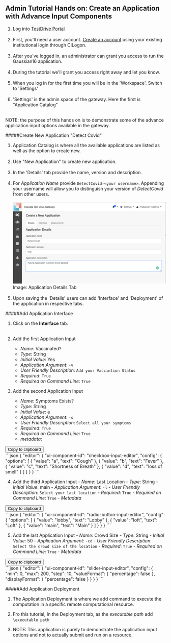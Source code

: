 ## Admin Tutorial Hands on: Create an Application with Advance Input Components 

1. Log into <a href="https://testdrive.airavata.org/" target="_blank">TestDrive Portal</a>
<br></br>
2. First, you'll need a user account. <a href="https://testdrive.airavata.org/auth/login" target="_blank">Create an account</a> using your existing institutional login through CILogon. 
<br></br>
3. After you've logged in, an administrator can grant you access to run the Gaussian16 application. 
<br></br>
4. During the tutorial we'll grant you access right away and let you know. 
<br></br>
5. When you log in for the first time you will be in the 'Workspace'. Switch to 'Settings'
<br></br>
6. 'Settings' is the admin space of the gateway. Here the first is "Application Catalog"
<br></br> 

NOTE: the purpose of this hands on is to demonstrate some of the advance application input options available in the gateway.

#####Create New Application "Detect Covid"
1. Application Catalog is where all the available applications are listed as well as the option to create new.
<br></br>
2. Use "New Application" to create new application.
<br></br>
3. In the 'Details' tab provide the name, version and description.
<br></br>
4. For _Application Name_ provide `DetectCovid-<your username>`. Appending your
     username will allow you to distinguish your version of _DetectCovid_ from other
     users.
<br></br>
![Screenshot](../img/appdetails.png)
Image: Application Details Tab
<br></br>
4. Upon saving the 'Details' users can add 'Interface' and 'Deployment' of the application in respective tabs.

#####Add Application Interface

1. Click on the **Interface** tab.
<br></br>
2. Add the first Application Input
    - _Name_: Vaccinated?
    - _Type_: String
    - _Initial Value_: Yes
    - _Application Argument_: `-v`
    - _User Friendly Description_: `Add your Vaccintion Status`
    - _Required_: `True`
    - _Required on Command Line_: `True`
    
3. Add the second Application Input
    - _Name_: Symptoms Exists?
    - _Type_: String
    - _Initial Value_: a
    - _Application Argument_: `-s`
    - _User Friendly Description_: `Select all your symptoms`
    - _Required_: `True`
    - _Required on Command Line_: `True`
    - _metadata_: 

<button class="btn" data-clipboard-target="#symptoms_exist">
    Copy to clipboard
</button>
<div id="symptoms_exist">
```json    
{
    "editor": {
        "ui-component-id": "checkbox-input-editor",
        "config": {
            "options": [
                {
                    "value": "a",
                    "text": "Cough"
                },
                {
                    "value": "b",
                    "text": "Fever"
                },
                {
                    "value": "c",
                    "text": "Shortness of Breath"
                },
                {
                    "value": "d",
                    "text": "loss of smell"
                 }
            ]
        }
    }
}
``` 
</div>   

4. Add the third Application Input
       - _Name_: Last Location
       - _Type_: String
       - _Initial Value_: main
       - _Application Argument_: `-l`
       - _User Friendly Description_: `Select your last location`
       - _Required_: `True`
       - _Required on Command Line_: `True`
       - _Metadata_

<button class="btn" data-clipboard-target="#last_location">
    Copy to clipboard
</button>
<div id="last_location">
```json
{
    "editor": {
        "ui-component-id": "radio-button-input-editor",
        "config": {
            "options": [
                {
                    "value": "lobby",
                    "text": "Lobby"
                },
                {
                    "value": "loft",
                    "text": "Loft"
                },
                {
                    "value": "main",
                    "text": "Main"
                }
            ]
        }
    }
}
```
</div>

5. Add the last Application Input
       - _Name_: Crowd Size
       - _Type_: String
       - _Initial Value_: 50
       - _Application Argument_: `-cd`
       - _User Friendly Description_: `Select the crowd size of the location`
       - _Required_: `True`
       - _Required on Command Line_: `True`
       - _Metadata_

<button class="btn" data-clipboard-target="#crowd_size">
    Copy to clipboard
</button>
<div id="crowd_size">
```json 
{
    "editor": {
        "ui-component-id": "slider-input-editor",
        "config": {
            "min": 0,
            "max": 200,
            "step": 10,
            "valueFormat": {
                "percentage": false
            },
            "displayFormat": {
                "percentage": false
            }
        }
    }
}
```
</div>

#####Add Application Deployment
1. The Application Deployment is where we add command to execute the computation in a specific remote computational resource.

2. Fro this tutorial, In the Deployment tab, as the _executable path_ add `\executable path`

3. NOTE: This application is purely to demonstrate the application input options and not to actually submit and run on a resource. 
